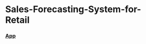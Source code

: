 # Sales-Forecasting-System-for-Retail
### [App](https://sales-forecasting-system-for-retail-saurabhtanwer.streamlit.app/)
